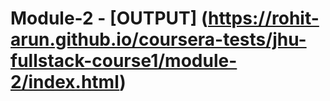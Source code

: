 # Module-2 - [OUTPUT] (https://rohit-arun.github.io/coursera-tests/jhu-fullstack-course1/module-2/index.html)